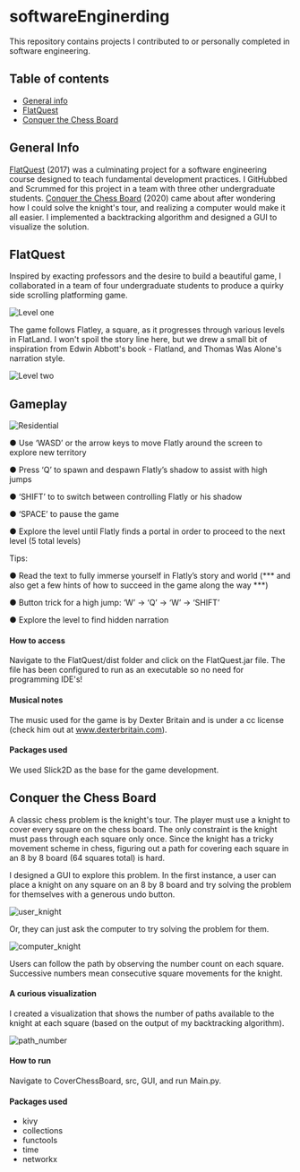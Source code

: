 # softwareEnginerding

This repository contains projects I contributed to or personally completed in software engineering.

## Table of contents
* [General info](#general-info)
* [FlatQuest](#FlatQuest)
* [Conquer the Chess Board](#Cover-Chess-Board)

## General Info

[FlatQuest](#FlatQuest) (2017)
was a culminating project for a software engineering course designed
to teach fundamental development practices. I GitHubbed and Scrummed for this project in a team with three other undergraduate
students. [Conquer the Chess Board](#Cover-Chess-Board) (2020) came about after wondering how 
I could solve the knight's tour, and realizing a computer would make it all easier.
I implemented a backtracking algorithm and designed a GUI to visualize the solution.

## FlatQuest

Inspired by exacting professors and the desire to build a beautiful game, I collaborated in a
team of four undergraduate students to produce a quirky side scrolling platforming game.

![Level one](Images/LevelOne.png)

The game follows Flatley, a square, as it progresses through various levels in FlatLand.
I won't spoil the story line here, but we drew a small bit of inspiration from Edwin Abbott's
book - Flatland, and Thomas Was Alone's narration style.

![Level two](Images/LevelTwo.png)

## Gameplay

![Residential](Images/Residential.png)

● Use ‘WASD’ or the arrow keys to move Flatly around the screen to explore new territory

● Press ‘Q’ to spawn and despawn Flatly’s shadow to assist with high jumps

● ‘SHIFT’ to to switch between controlling Flatly or his shadow

● ‘SPACE’ to pause the game

● Explore the level until Flatly finds a portal in order to proceed to the next level (5 total
levels)

Tips:

● Read the text to fully immerse yourself in Flatly’s story and world (*** and also get a few
hints of how to succeed in the game along the way ***)

● Button trick for a high jump: ‘W’ -> ‘Q’ -> ‘W’ -> ‘SHIFT’

● Explore the level to find hidden narration

#### How to access

Navigate to the FlatQuest/dist folder and click on the FlatQuest.jar file. The file has been configured to run
as an executable so no need for programming IDE's!

#### Musical notes

The music used for the game is by Dexter Britain and is under a cc license (check him out at www.dexterbritain.com).

#### Packages used

We used Slick2D as the base for the game development.

## Conquer the Chess Board

A classic chess problem is the knight's tour. The player must use a knight to cover
every square on the chess board. The only constraint is the knight must pass through 
each square only once. Since the knight has a tricky movement scheme in chess, figuring
out a path for covering each square in an 8 by 8 board (64 squares total) is hard.

I designed a GUI to explore this problem. In the first instance, a user can place a knight
on any square on an 8 by 8 board and try solving the problem for themselves with a generous undo button.

![user_knight](Images/user_knight.png)

Or, they can just ask the computer to try solving the problem for them.

![computer_knight](Images/comp_knight.png)

Users can follow the path by observing the number count on each square. 
Successive numbers mean consecutive square movements for the knight.

#### A curious visualization

I created a visualization that shows the number of paths available to the knight
at each square (based on the output of my backtracking algorithm). 

![path_number](Images/path_number.png)

#### How to run

Navigate to CoverChessBoard, src, GUI, and run Main.py.

#### Packages used

* kivy
* collections
* functools
* time
* networkx
